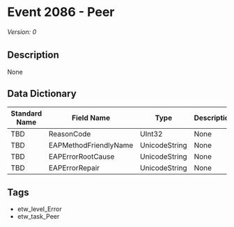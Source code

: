 # Event 2086 - Peer
###### Version: 0

## Description
None

## Data Dictionary
|Standard Name|Field Name|Type|Description|Sample Value|
|---|---|---|---|---|
|TBD|ReasonCode|UInt32|None|`None`|
|TBD|EAPMethodFriendlyName|UnicodeString|None|`None`|
|TBD|EAPErrorRootCause|UnicodeString|None|`None`|
|TBD|EAPErrorRepair|UnicodeString|None|`None`|

## Tags
* etw_level_Error
* etw_task_Peer